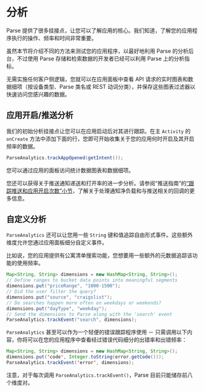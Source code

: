 # 分析

Parse 提供了很多挂接点，让您可以了解应用的核心。我们知道，了解您的应用程序执行的操作、频率和时间非常重要。

虽然本节将介绍不同的方法来测试您的应用程序，以最好地利用 Parse 的分析后台，不过使用 Parse 存储和检索数据的开发者已经可以利用 Parse 上的分析指标。

无需实施任何客户侧逻辑，您就可以在应用面板中查看 API 请求的实时图表和数据细项（按设备类型、Parse 类名或 REST 动词分类），并保存这些图表过滤器以快速访问您感兴趣的数据。

## 应用开启/推送分析

我们的初始分析挂接点让您可以在应用启动后对其进行跟踪。在主 `Activity` 的 `onCreate` 方法中添加下面的行，您即可开始收集关于您的应用何时开启及其开启频率的数据。

```java
ParseAnalytics.trackAppOpened(getIntent());
```

您可以通过应用的面板访问统计数据图表和数据细项。

您还可以获得关于推送通知递送和打开率的进一步分析。请参阅“推送指南”的[“跟踪推送和应用开启次数”小节](/docs/push_guide#receiving-tracking/Android)，了解关于处理通知净负载和与推送相关的回调的更多信息。

## 自定义分析

`ParseAnalytics` 还可以让您用一些 `String` 键和值追踪自由形式事件。这些额外维度允许您通过应用面板细分自定义事件。

比如说，您的应用提供有公寓清单搜索功能，您想要用一些额外的元数据追踪该功能的使用频率。

```java
Map<String, String> dimensions = new HashMap<String, String>();
// Define ranges to bucket data points into meaningful segments
dimensions.put("priceRange", "1000-1500");
// Did the user filter the query?
dimensions.put("source", "craigslist");
// Do searches happen more often on weekdays or weekends?
dimensions.put("dayType", "weekday");
// Send the dimensions to Parse along with the 'search' event
ParseAnalytics.trackEvent("search", dimensions);
```

`ParseAnalytics` 甚至可以作为一个轻便的错误跟踪程序使用 － 只需调用以下内容，你将可以在您的应用程序中查看经过错误代码细分的出错率和出错频率：

```java
Map<String, String> dimensions = new HashMap<String, String>();
dimensions.put('code', Integer.toString(error.getCode()));
ParseAnalytics.trackEvent('error', dimensions);
```

注意，对于每次调用 `ParseAnalytics.trackEvent()`，Parse 目前只能储存前八个维度对。
